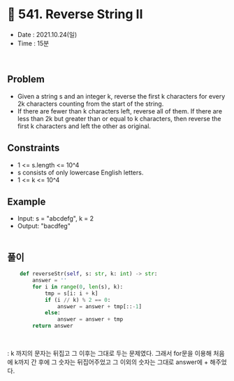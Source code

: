 #   🎃 541. Reverse String II
- Date : 2021.10.24(일)
- Time : 15분
<br>

## Problem

- Given a string s and an integer k, reverse the first k characters for every 2k characters counting from the start of the string.
- If there are fewer than k characters left, reverse all of them. If there are less than 2k but greater than or equal to k characters, then reverse the first k characters and left the other as original.



## Constraints
- 1 <= s.length <= 10^4
- s consists of only lowercase English letters.
- 1 <= k <= 10^4

## Example

- Input: s = "abcdefg", k = 2
- Output: "bacdfeg"
<br><br>

## 풀이
```python
    def reverseStr(self, s: str, k: int) -> str:
        answer = ''
        for i in range(0, len(s), k):
            tmp = s[i: i + k]
            if (i // k) % 2 == 0:
                answer = answer + tmp[::-1]
            else:
                answer = answer + tmp
        return answer
    
        
```
: k 까지의 문자는 뒤집고 그 이후는 그대로 두는 문제였다. 그래서 for문을 이용해 처음에 k까지 간 후에 그 숫자는 뒤집어주었고 그 이외의 숫자는 그대로 answer에 + 해주었다.
